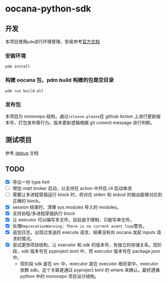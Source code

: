 # oocana-python-sdk

## 开发

本项目使用`pdm`进行环境管理，安装参考[官方文档](https://github.com/pdm-project/pdm)

### 安装环境
```shell
pdm install
```

### 构建 oocana 包，pdm build 构建的包是空目录
```shell
pdm run build-all
```

### 发布包

本项目为 monorepo 结构，通过`release-please`在 github Action 上进行更新版本号，打包发布等行为。版本更新逻辑根据 git commit message 进行判断。

## 测试项目

参考 [debug](./docs/debug.md) 文档

## TODO

- [x] 导出一份 type hint
- [ ] 增加 mqtt broker 启动，以支持在 action 中开启 cli 启动单测
- [ ] 需要让多进程穿插运行 block 时，将对应 stderr 和 stdout 的输出能够对应到正确的 block。
- [x] session 结束时，清理 sys.modules 导入的 modules。
- [x] 支持协程/多进程穿插执行 block
- [x] 让 executor 可以编写多文件，目前由于限制，只能写单文件。
- [x] 处理`DeprecationWarning: There is no current event loop`警告。
- [x] 追加日志。出现过发送的 execute 请求，结果没有向 oocana 发起 inputs 请求的情况。
- [x] 尝试更改项目结构，让 executor 和 sdk 的版本号，有独立的存储关系。现阶段，sdk 版本号在 pyproject.toml 中，而 executor 版本号在 package.json 中。
    - 现阶段 sdk 是在 src 中，executor 是在 executor 根目录中。executor 依赖 sdk，这个关联是通过 pyproject.toml 的 where 来确认。最好遵循 python 中的 monorepo 项目设计结构。